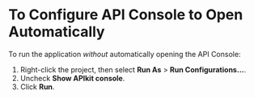 # To Configure API Console to Open Automatically

To run the application *without* automatically opening the API Console:

1. Right-click the project, then select **Run As** > **Run Configurations…**.
2. Uncheck **Show APIkit console**.
3. Click **Run**.